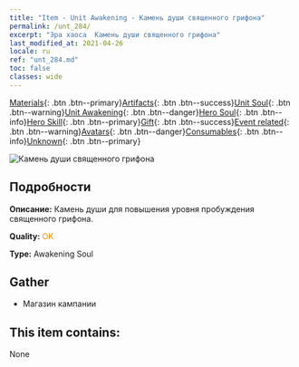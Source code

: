 ```yaml
---
title: "Item - Unit Awakening - Камень души священного грифона"
permalink: /unt_284/
excerpt: "Эра хаоса  Камень души священного грифона"
last_modified_at: 2021-04-26
locale: ru
ref: "unt_284.md"
toc: false
classes: wide
---
```

 [Materials](/ItemsRU/){: .btn .btn--primary}[Artifacts](/ItemsRU/Artifacts/){: .btn .btn--success}[Unit Soul](/ItemsRU/UnitSoul/){: .btn .btn--warning}[Unit Awakening](/ItemsRU/UnitAwakening/){: .btn .btn--danger}[Hero Soul](/ItemsRU/HeroSoul/){: .btn .btn--info}[Hero Skill](/ItemsRU/HeroSkill/){: .btn .btn--primary}[Gift](/ItemsRU/Gift/){: .btn .btn--success}[Event related](/ItemsRU/Events/){: .btn .btn--warning}[Avatars](/ItemsRU/Avatars/){: .btn .btn--danger}[Consumables](/ItemsRU/Consumables/){: .btn .btn--info}[Unknown](/ItemsRU/Unknown/){: .btn .btn--primary}

 ![Камень души священного грифона](/images/u/tia_shijiu.jpg)

## Подробности
 **Описание:** Камень души для повышения уровня пробуждения священного грифона.

 **Quality:** <span style="color: #FF8C00">OK</span>

 **Type:** Awakening Soul

## Gather

*    Магазин кампании 

## This item contains:

  None

